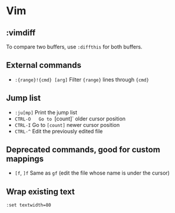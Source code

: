 # Vim

## :vimdiff

To compare two buffers, use `:diffthis` for both buffers.

## External commands

- `:{range}!{cmd} [arg]` Filter `{range}` lines through `{cmd}`

## Jump list

- `:ju[mp]` Print the jump list
- `CTRL-O   Go to `[count]` older cursor position
- `CTRL-I`  Go to `[count]` newer cursor position
- `CTRL-^`  Edit the previously edited file

## Deprecated commands, good for custom mappings

- `[f`, `]f`  Same as `gf` (edit the file whose name is under the cursor)

## Wrap existing text

```
:set textwidth=80
```
